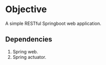 # Objective
A simple RESTful Springboot web application.

## Dependencies
1. Spring web.
2. Spring actuator.